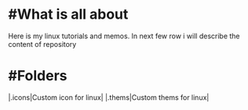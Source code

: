 #What is all about
============================================================
Here is my linux tutorials and memos. In next few row i will describe the content of repository

#Folders
============================================================
|.icons|Custom icon for linux|
|.thems|Custom thems for linux|

